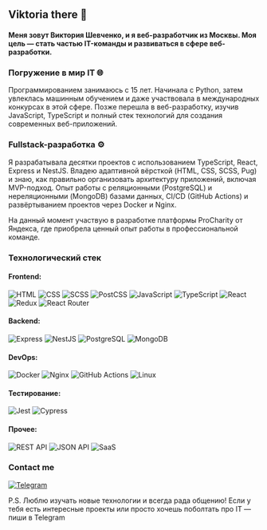 ## Viktoria there 👋

#### Меня зовут Виктория Шевченко, и я веб-разработчик из Москвы. Моя цель — стать частью IT-команды и развиваться в сфере веб-разработки.

### Погружение в мир IT 🌐

Программированием занимаюсь с 15 лет. Начинала с Python, затем увлеклась машинным обучением и даже участвовала в международных конкурсах в этой сфере. Позже перешла в веб-разработку, изучив JavaScript, TypeScript и полный стек технологий для создания современных веб-приложений.

### Fullstack-разработка ⚙️

Я разрабатывала десятки проектов с использованием TypeScript, React, Express и NestJS. Владею адаптивной вёрсткой (HTML, CSS, SCSS, Pug) и знаю, как правильно организовать архитектуру приложений, включая MVP-подход. Опыт работы с реляционными (PostgreSQL) и нереляционными (MongoDB) базами данных, CI/CD (GitHub Actions) и развёртыванием проектов через Docker и Nginx.

На данный момент участвую в разработке платформы ProCharity от Яндекса, где приобрела ценный опыт работы в профессиональной команде.

### Технологический стек 
#### Frontend: 
![HTML](https://img.shields.io/badge/HTML-E34F26?style=for-the-badge&logo=html5&logoColor=white)
![CSS](https://img.shields.io/badge/CSS-1572B6?style=for-the-badge&logo=css3&logoColor=white)
![SCSS](https://img.shields.io/badge/SCSS-CC6699?style=for-the-badge&logo=sass&logoColor=white)
![PostCSS](https://img.shields.io/badge/PostCSS-DD3A0A?style=for-the-badge&logo=postcss&logoColor=white)
![JavaScript](https://img.shields.io/badge/JavaScript-F7DF1E?style=for-the-badge&logo=javascript&logoColor=black)
![TypeScript](https://img.shields.io/badge/TypeScript-3178C6?style=for-the-badge&logo=typescript&logoColor=white)
![React](https://img.shields.io/badge/React-61DAFB?style=for-the-badge&logo=react&logoColor=black)
![Redux](https://img.shields.io/badge/Redux-764ABC?style=for-the-badge&logo=redux&logoColor=white)
![React Router](https://img.shields.io/badge/React_Router-CA4245?style=for-the-badge&logo=react-router&logoColor=white)

#### Backend:
![Express](https://img.shields.io/badge/Express-000000?style=for-the-badge&logo=express&logoColor=white)
![NestJS](https://img.shields.io/badge/NestJS-E0234E?style=for-the-badge&logo=nestjs&logoColor=white)
![PostgreSQL](https://img.shields.io/badge/PostgreSQL-316192?style=for-the-badge&logo=postgresql&logoColor=white)
![MongoDB](https://img.shields.io/badge/MongoDB-47A248?style=for-the-badge&logo=mongodb&logoColor=white)

#### DevOps:
![Docker](https://img.shields.io/badge/Docker-2496ED?style=for-the-badge&logo=docker&logoColor=white)
![Nginx](https://img.shields.io/badge/Nginx-009639?style=for-the-badge&logo=nginx&logoColor=white)
![GitHub Actions](https://img.shields.io/badge/GitHub_Actions-2088FF?style=for-the-badge&logo=github-actions&logoColor=white)
![Linux](https://img.shields.io/badge/Linux-FCC624?style=for-the-badge&logo=linux&logoColor=black)

#### Тестирование:
![Jest](https://img.shields.io/badge/Jest-C21325?style=for-the-badge&logo=jest&logoColor=white)
![Cypress](https://img.shields.io/badge/Cypress-17202C?style=for-the-badge&logo=cypress&logoColor=white)

#### Прочее:
![REST API](https://img.shields.io/badge/REST_API-005571?style=for-the-badge&logo=rest&logoColor=white)
![JSON API](https://img.shields.io/badge/JSON_API-000000?style=for-the-badge&logo=json&logoColor=white)
![SaaS](https://img.shields.io/badge/SaaS-FF4088?style=for-the-badge&logo=sass&logoColor=white)

### Contact me
[![Telegram](https://img.shields.io/badge/-Telegram-090909?style=for-the-badge&logo=telegram&logoColor=27A0D9)](https://t.me/viktoria_shevch)

P.S.
Люблю изучать новые технологии и всегда рада общению! Если у тебя есть интересные проекты или просто хочешь поболтать про IT — пиши в Telegram
<!--
**ViktoriaShev/ViktoriaShev** is a ✨ _special_ ✨ repository because its `README.md` (this file) appears on your GitHub profile.

Here are some ideas to get you started:

- 🔭 I’m currently working on ...
- 🌱 I’m currently learning ...
- 👯 I’m looking to collaborate on ...
- 🤔 I’m looking for help with ...
- 💬 Ask me about ...
- 📫 How to reach me: ...
- 😄 Pronouns: ...
- ⚡ Fun fact: ...
-->
